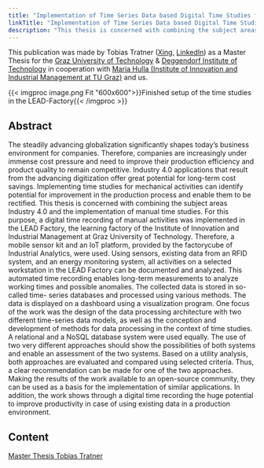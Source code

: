 ```yaml
--- 
title: "Implementation of Time Series Data based Digital Time Studies for Manual Processes within the Context of a Learning Factory"
linkTitle: "Implementation of Time Series Data based Digital Time Studies for Manual Processes" 
description: "This thesis is concerned with combining the subject areas Industry 4.0 and the implementation of manual time studies."
---
```


This publication was made by Tobias Tratner ([Xing](https://www.xing.com/profile/Tobias_Tratner), [LinkedIn](https://www.linkedin.com/in/tobias-tratner-759197221/)) as a Master Thesis for the [Graz University of Technology](https://www.tugraz.at/home/) & [Deggendorf Institute of Technology](https://www.th-deg.de/) in cooperation with [Maria Hulla (Institute of Innovation and Industrial Management at TU Graz)](https://www.linkedin.com/in/maria-hulla-86133697/) and us. 

{{< imgproc image.png Fit "600x600">}}Finished setup of the time studies in the LEAD-Factory{{< /imgproc >}}

## Abstract

The steadily advancing globalization significantly shapes today’s business environment for companies. Therefore, companies are increasingly under immense cost pressure and need to improve their production efficiency and product quality to remain competitive. Industry 4.0 applications that result from the advancing digitization offer great potential for long-term cost savings. Implementing time studies for mechanical activities can identify potential for improvement in the production process and enable them to be rectified. This thesis is concerned with combining the subject areas Industry 4.0 and the implementation of manual time studies. For this purpose, a digital time recording of manual activities was implemented in the LEAD Factory, the learning factory of the Institute of Innovation and Industrial Management at Graz University of Technology. Therefore, a mobile sensor kit and an IoT platform, provided by the factorycube of Industrial Analytics, were used. Using sensors, existing data from an RFID system, and an energy monitoring system, all activities on a selected workstation in the LEAD Factory can be documented and analyzed. This automated time recording enables long-term measurements to analyze working times and possible anomalies. The collected data is stored in so-called time- series databases and processed using various methods. The data is displayed on a dashboard using a visualization program. One focus of the work was the design of the data processing architecture with two different time-series data models, as well as the conception and development of methods for data processing in the context of time studies. A relational and a NoSQL database system were used equally. The use of two very different approaches should show the possibilities of both systems and enable an assessment of the two systems. Based on a utility analysis, both approaches are evaluated and compared using selected criteria. Thus, a clear recommendation can be made for one of the two approaches. Making the results of the work available to an open-source community, they can be used as a basis for the implementation of similar applications. In addition, the work shows through a digital time recording the huge potential to improve productivity in case of using existing data in a production environment.

## Content

[Master Thesis Tobias Tratner](/publications/Masterarbeit_Tobias.Tratner_Digitalversion.pdf)
